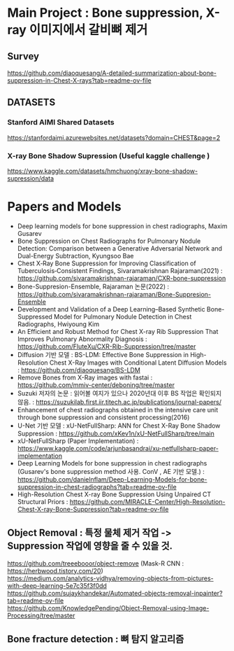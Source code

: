 # Main Project : Bone suppression, X-ray 이미지에서 갈비뼈 제거
## Survey
https://github.com/diaoquesang/A-detailed-summarization-about-bone-suppression-in-Chest-X-rays?tab=readme-ov-file 

## DATASETS
### Stanford AIMI Shared Datasets
https://stanfordaimi.azurewebsites.net/datasets?domain=CHEST&page=2

### X-ray Bone Shadow Supression (Useful kaggle challenge )
https://www.kaggle.com/datasets/hmchuong/xray-bone-shadow-supression/data

# Papers and Models
- Deep learning models for bone suppression in chest radiographs, Maxim Gusarev
- Bone Suppression on Chest Radiographs for Pulmonary Nodule Detection: Comparison between a Generative Adversarial Network and Dual-Energy Subtraction, Kyungsoo Bae
- Chest X‐Ray Bone Suppression for Improving Classification of Tuberculosis‐Consistent Findings, Sivaramakrishnan Rajaraman(2021) : https://github.com/sivaramakrishnan-rajaraman/CXR-bone-suppression
- Bone-Suppresion-Ensemble, Rajaraman 논문(2022) : https://github.com/sivaramakrishnan-rajaraman/Bone-Suppresion-Ensemble
- Development and Validation of a Deep Learning–Based Synthetic Bone-Suppressed Model for Pulmonary Nodule Detection in Chest Radiographs, Hwiyoung Kim
- An Efficient and Robust Method for Chest X-ray Rib Suppression That Improves Pulmonary Abnormality Diagnosis : https://github.com/FluteXu/CXR-Rib-Suppression/tree/master
- Diffusion 기반 모델 : BS-LDM: Effective Bone Suppression in High-Resolution Chest X-Ray Images with Conditional Latent Diffusion Models : https://github.com/diaoquesang/BS-LDM
- Remove Bones from X-Ray images with fastai : https://github.com/mmiv-center/deboning/tree/master
- Suzuki 저자의 논문 : 읽어볼 여지가 있으나 2020년대 이후 BS 작업은 확인되지 않음. : https://suzukilab.first.iir.titech.ac.jp/publications/journal-papers/
- Enhancement of chest radiographs obtained in the intensive care unit through bone suppression and consistent processing(2016)
- U-Net 기반 모델 : xU-NetFullSharp: ANN for Chest X-Ray Bone Shadow Suppression : https://github.com/xKev1n/xU-NetFullSharp/tree/main
- xU-NetFullSharp (Paper Implementation) : https://www.kaggle.com/code/arjunbasandrai/xu-netfullsharp-paper-implementation
- Deep Learning Models for bone suppression in chest radiographs (Gusarev's bone suppression method 사용. ConV , AE 기반 모델.) : https://github.com/danielnflam/Deep-Learning-Models-for-bone-suppression-in-chest-radiographs?tab=readme-ov-file
- High-Resolution Chest X-ray Bone Suppression Using Unpaired CT Structural Priors : https://github.com/MIRACLE-Center/High-Resolution-Chest-X-ray-Bone-Suppression?tab=readme-ov-file

## Object Removal : 특정 물체 제거 작업 -> Suppression 작업에 영향을 줄 수 있을 것.
https://github.com/treeebooor/object-remove (Mask-R CNN : https://herbwood.tistory.com/20)  
https://medium.com/analytics-vidhya/removing-objects-from-pictures-with-deep-learning-5e7c35f3f0dd  
https://github.com/sujaykhandekar/Automated-objects-removal-inpainter?tab=readme-ov-file  
https://github.com/KnowledgePending/Object-Removal-using-Image-Processing/tree/master  

## Bone fracture detection : 뼈 탐지 알고리즘

